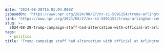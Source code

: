 ```yaml
---
date: '2024-08-28T16:03:04.000Z'
isBasedOn: 'https://www.npr.org/2024/08/27/nx-s1-5091154/trump-arlington-cemetery'
link: 'https://www.npr.org/2024/08/27/nx-s1-5091154/trump-arlington-cemetery'
slug: >-
  2024-08-28-trump-campaign-staff-had-altercation-with-official-at-arlington-cemetery
tags:
  - politics
title: 'Trump campaign staff had altercation with official at Arlington Cemetery : '
---
```

 
